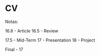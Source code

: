# CV

Notas:

16.8 - Article
16.5 - Review

17.5 - Mid-Term
17 - Presentation
18 - Project

Final - 17
